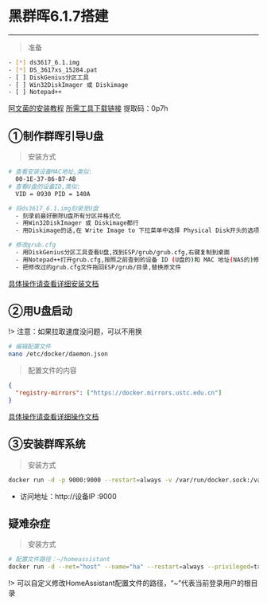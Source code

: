 # 黑群晖6.1.7搭建
---
> 准备
```bash
- [*] ds3617_6.1.img
- [*] DS_3617xs_15284.pat
- [ ] DiskGenius分区工具
- [ ] Win32DiskImager 或 Diskimage
- [ ] Notepad++
```
[阿文菌的安装教程](https://post.smzdm.com/p/ag82zdd3/)
[所需工具下载链接](https://pan.baidu.com/s/1ngx-yzYUPSGwhTMtO9I0ig) 提取码：0p7h

## ①制作群晖引导U盘

> 安装方式 
```bash
# 查看安装设备MAC地址,类似:
  00-1E-37-86-B7-AB
# 查看U盘的设备ID,类似:
  VID = 0930 PID = 140A
```
```bash
# 将ds3617_6.1.img刻录至U盘
  - 刻录前最好删除U盘所有分区并格式化
  - 用Win32DiskImager 或 Diskimage都行
  - 用Diskimage的话,在 Write Image to 下拉菜单中选择 Physical Disk开头的选项
```
```bash
# 修改grub.cfg
  - 用DiskGenius分区工具查看U盘,找到ESP/grub/grub.cfg,右键复制到桌面
  - 用Notepad++打开grub.cfg,按照之前查到的设备 ID (U盘的)和 MAC 地址(NAS的)修改,保存
  - 把修改过的grub.cfg文件拖回ESP/grub/目录,替换原文件
```
[具体操作请查看详细安装文档](https://www.runoob.com/docker/ubuntu-docker-install.html)

## ②用U盘启动

!> 注意：如果拉取速度没问题，可以不用换
```bash
# 编辑配置文件
nano /etc/docker/daemon.json
```
> 配置文件的内容
```json
{
  "registry-mirrors": ["https://docker.mirrors.ustc.edu.cn"]
}
```
[具体操作请查看详细操作文档](https://lug.ustc.edu.cn/wiki/mirrors/help/docker)


## ③安装群晖系统

> 安装方式

```bash
docker run -d -p 9000:9000 --restart=always -v /var/run/docker.sock:/var/run/docker.sock --name prtainer-demo docker.io/portainer/portainer

```

- 访问地址：http://设备IP :9000

## 疑难杂症

> 安装方式

```bash
# 配置文件路径：~/homeassistant
docker run -d --net="host" --name="ha" --restart=always --privileged=true -v ~/homeassistant:/config -p 8123:8123  -e TZ="Asia/Shanghai" homeassistant/home-assistant:latest

```
!> 可以自定义修改HomeAssistant配置文件的路径，“~”代表当前登录用户的根目录


